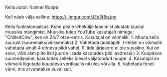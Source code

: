 Kella autor: Kalmer Roopa

Kell näeb välja selline: https://i.imgur.com/JEs3f8q.jpg

Kella funktsionaalsus:
	Kohe peale lehekülje laadimist alustab taustal muusika mängimist. Muusika tuleb YouTube kasutajalt nimega: "ChilledCow", kes on 24/7 otse-eetris.
	Kasutajal on võimalik: 
		1. Muuta kella suurust (suuremaks/väiksemaks)
		2. Vahetada taustapilti. (Hetkel on võimalik vahetada ainult 4 erineva pildi vahel. Piltide järjekord ei ole suvaline. Kui on soov, võib alati pilte listi juurde lisada kasutades pildi aadressi.)
		3. Kuupäeva suurendamine, kasutades selleks üleval väljatoodud nuppe.
		4. Kasutajal on võimalik liigutada kuupäeva veritkaalis nii üles või alla.
		5. Vahetada fondi värvi, mis arvutatakse suvaliselt.